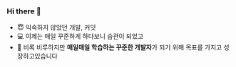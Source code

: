 ### Hi there 👋

- 😇 익숙하지 않았던 개발, 커밋
- 💻 이제는 매일 꾸준하게 하다보니 습관이 되었고
- 🌱 비록 비루하지만 **매일매일 학습하는 꾸준한 개발자**가 되기 위해 목표를 가지고 성장하고있습니다
<!--
**jieun0330/jieun0330** is a ✨ _special_ ✨ repository because its `README.md` (this file) appears on your GitHub profile.

Here are some ideas to get you started:

- 🔭 I’m currently working on ...
- 🌱 I’m currently learning ...
- 👯 I’m looking to collaborate on ...
- 🤔 I’m looking for help with ...
- 💬 Ask me about ...
- 📫 How to reach me: ...
- 😄 Pronouns: ...
- ⚡ Fun fact: ...
-->
